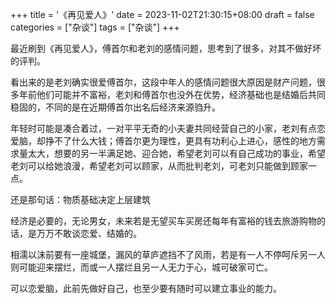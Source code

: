 +++
title = '《再见爱人》'
date = 2023-11-02T21:30:15+08:00
draft = false
categories = ["杂谈"]
tags = ["杂谈"]
+++


最近刷到《再见爱人》，傅首尔和老刘的感情问题，思考到了很多，对其不做好坏的评判。

看出来的是老刘确实很爱傅首尔，这段中年人的感情问题很大原因是财产问题，很多年前他们可能并不富裕，老刘和傅首尔也没外在优势，经济基础也是结婚后共同稳固的，不同的是在近期傅首尔出名后经济来源驺升。

年轻时可能是凑合着过，一对平平无奇的小夫妻共同经营自己的小家，老刘有点恋爱脑，却挣不了什么大钱；傅首尔更为理性，更具有功利心上进心，感性的地方需求量太大，想要的另一半满足她、迎合她，希望老刘可以有自己成功的事业，希望老刘可以给她浪漫，希望老刘可以顾家，从而批判老刘，可老刘只能做到顾家一点。




还是那句话：物质基础决定上层建筑

经济是必要的，无论男女，未来若是无望买车买房还每年有富裕的钱去旅游购物的话，是万万不敢谈恋爱、结婚的。

相濡以沫前要有一座城堡，漏风的草庐遮挡不了风雨，若是有一人不停呵斥另一人则可能迎来摆烂，而或一人摆烂且另一人无力于心，城可破家可亡。




可以恋爱脑，此前先做好自己，也至少要有随时可以建立事业的能力。